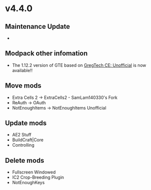 # v4.4.0
## Maintenance Update
* 

## Modpack other infomation
* The 1.12.2 version of GTE based on [GregTech CE: Unofficial](https://www.curseforge.com/minecraft/mc-mods/gregtech-ce-unofficial) is now available!!

## Move mods
* Extra Cells 2 -> ExtraCells2 - SamLam140330's Fork
* ReAuth -> OAuth
* NotEnoughItems -> NotEnoughItems Unofficial

## Update mods
* AE2 Stuff
* BuildCraft|Core
* Controlling

## Delete mods
* Fullscreen Windowed
* IC2 Crop-Breeding Plugin
* NotEnoughKeys
